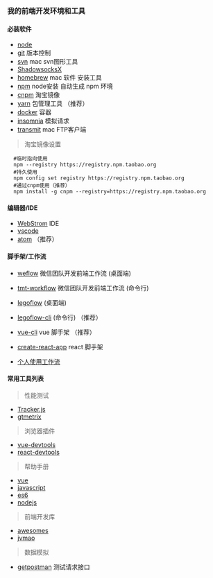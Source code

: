 ### 我的前端开发环境和工具
#### 必装软件
- [node](https://nodejs.org/zh-cn/)
- [git](https://git-scm.com/) 版本控制
- [svn](https://www.smartsvn.com/) mac svn图形工具
- [ShadowsocksX](https://github.com/Alvin9999/new-pac/wiki/ss%E5%85%8D%E8%B4%B9%E8%B4%A6%E5%8F%B7)
- [homebrew](https://brew.sh/) mac 软件 安装工具
- [npm](https://nodejs.org/zh-cn/)   node安装 自动生成 npm 环境
- [cnpm](https://npm.taobao.org/) 淘宝镜像
- [yarn](https://yarn.bootcss.com/) 包管理工具 （推荐）
- [docker](https://www.docker.com/) 容器
- [insomnia](https://insomnia.rest/download/#mac) 模拟请求
- [transmit](https://transmit.en.softonic.com/mac?ex=CAT-801.2) mac FTP客户端

> 淘宝镜像设置

```
  #临时指向使用
  npm --registry https://registry.npm.taobao.org
  #持久使用
  npm config set registry https://registry.npm.taobao.org
  #通过cnpm使用（推荐）
  npm install -g cnpm --registry=https://registry.npm.taobao.org
```
#### 编辑器/IDE

- [WebStrom](https://www.jetbrains.com/webstorm/)  IDE
- [vscode](https://code.visualstudio.com/)  
- [atom](https://atom.io/) （推荐）

#### 脚手架/工作流
- [weflow](https://weflow.io/) 微信团队开发前端工作流 (桌面端)
- [tmt-workflow](https://github.com/Tencent/tmt-workflow) 微信团队开发前端工作流 (命令行)
- [legoflow](https://legoflow.com)   (桌面端)
- [legoflow-cli](https://github.com/legoflow/legoflow-cli)   (命令行) （推荐）
- [vue-cli](https://cli.vuejs.org/) vue 脚手架 （推荐）
- [create-react-app](https://github.com/facebook/create-react-app) react 脚手架

- [个人使用工作流](--)  

#### 常用工具列表

> 性能测试
- [Tracker.js](https://ucren.com/tracker/docs/#quickstart)
- [gtmetrix](https://gtmetrix.com/ )
> 浏览器插件
- [vue-devtools](https://github.com/vuejs/vue-devtools)  
- [react-devtools](https://github.com/facebook/react-devtools/)
> 帮助手册
- [vue](https://vuefe.cn/)
- [javascript](http://javascript.ruanyifeng.com/)  
- [es6](http://es6.ruanyifeng.com/)  
- [nodejs](http://nodejs.cn/)  
> 前端开发库
- [awesomes](https://www.awesomes.cn/)  
- [jvmao](http://jvmao.net/recommend)  
> 数据模拟
- [getpostman](https://www.getpostman.com/) 测试请求接口
